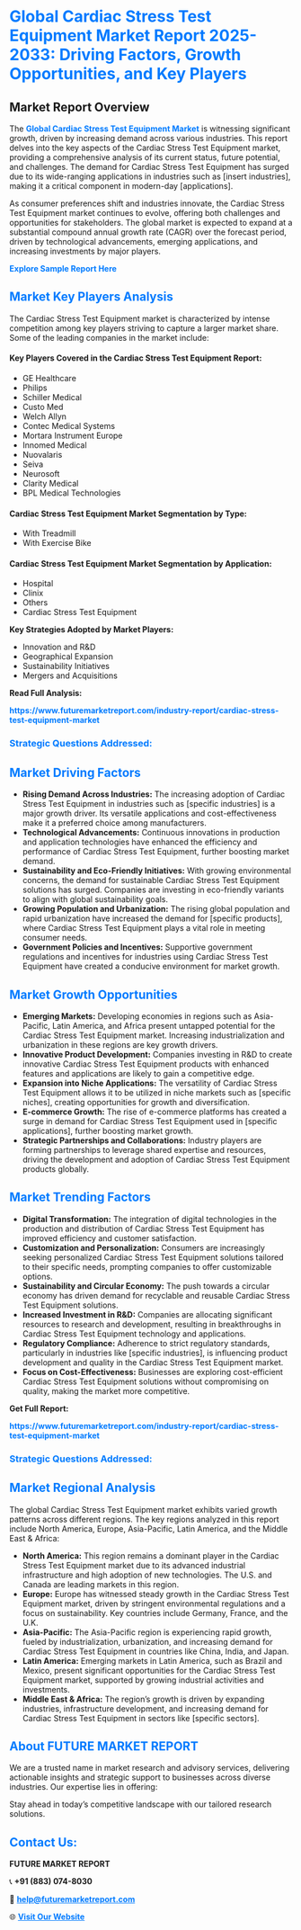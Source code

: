 <h1 style="color: #007BFF;">Global Cardiac Stress Test Equipment Market Report 2025-2033: Driving Factors, Growth Opportunities, and Key Players</h1>

<section id="overview">
<h2>Market Report Overview</h2>
<p>The <a href="https://www.futuremarketreport.com/industry-report/cardiac-stress-test-equipment-market" style="color: #007BFF; text-decoration: none;"><strong>Global Cardiac Stress Test Equipment Market</strong></a> is witnessing significant growth, driven by increasing demand across various industries. This report delves into the key aspects of the Cardiac Stress Test Equipment market, providing a comprehensive analysis of its current status, future potential, and challenges. The demand for Cardiac Stress Test Equipment has surged due to its wide-ranging applications in industries such as [insert industries], making it a critical component in modern-day [applications].</p>
<p>As consumer preferences shift and industries innovate, the Cardiac Stress Test Equipment market continues to evolve, offering both challenges and opportunities for stakeholders. The global market is expected to expand at a substantial compound annual growth rate (CAGR) over the forecast period, driven by technological advancements, emerging applications, and increasing investments by major players.</p>
</section>

<section id="overview">
<p><a href="https://www.futuremarketreport.com/request-sample/reportId=123922" style="color: #007BFF; text-decoration: none;"><strong>Explore Sample Report Here</strong></a></p>
</section>

<section id="key-players">
<h2 style="color: #007BFF;">Market Key Players Analysis</h2>
<p>The Cardiac Stress Test Equipment market is characterized by intense competition among key players striving to capture a larger market share. Some of the leading companies in the market include:</p>
<h4>Key Players Covered in the Cardiac Stress Test Equipment Report:</h4>
<ul><li>GE Healthcare</li><li>Philips</li><li>Schiller Medical</li><li>Custo Med</li><li>Welch Allyn</li><li>Contec Medical Systems</li><li>Mortara Instrument Europe</li><li>Innomed Medical</li><li>Nuovalaris</li><li>Seiva</li><li>Neurosoft</li><li>Clarity Medical</li><li>BPL Medical Technologies</li></ul>
<h4>Cardiac Stress Test Equipment Market Segmentation by Type:</h4>
<ul><li>With Treadmill</li><li>With Exercise Bike</li></ul>

<h4>Cardiac Stress Test Equipment Market Segmentation by Application:</h4>
<ul><li>Hospital</li><li>Clinix</li><li>Others</li><li>Cardiac Stress Test Equipment</li></ul>
<p><strong>Key Strategies Adopted by Market Players:</strong></p>
<ul>
<li>Innovation and R&D</li>
<li>Geographical Expansion</li>
<li>Sustainability Initiatives</li>
<li>Mergers and Acquisitions</li>
</ul>
</section>

<section>
<p><strong>Read Full Analysis: </strong></p><a href="https://www.futuremarketreport.com/industry-report/cardiac-stress-test-equipment-market" style="color: #007BFF; text-decoration: none;"><strong>https://www.futuremarketreport.com/industry-report/cardiac-stress-test-equipment-market</strong></a>
<h3 style="color: #007BFF;">Strategic Questions Addressed:</h3>
</section>

<section id="driving-factors">
<h2 style="color: #007BFF;">Market Driving Factors</h2>
<ul>
<li><strong>Rising Demand Across Industries:</strong> The increasing adoption of Cardiac Stress Test Equipment in industries such as [specific industries] is a major growth driver. Its versatile applications and cost-effectiveness make it a preferred choice among manufacturers.</li>
<li><strong>Technological Advancements:</strong> Continuous innovations in production and application technologies have enhanced the efficiency and performance of Cardiac Stress Test Equipment, further boosting market demand.</li>
<li><strong>Sustainability and Eco-Friendly Initiatives:</strong> With growing environmental concerns, the demand for sustainable Cardiac Stress Test Equipment solutions has surged. Companies are investing in eco-friendly variants to align with global sustainability goals.</li>
<li><strong>Growing Population and Urbanization:</strong> The rising global population and rapid urbanization have increased the demand for [specific products], where Cardiac Stress Test Equipment plays a vital role in meeting consumer needs.</li>
<li><strong>Government Policies and Incentives:</strong> Supportive government regulations and incentives for industries using Cardiac Stress Test Equipment have created a conducive environment for market growth.</li>
</ul>
</section>

<section id="growth-opportunities">
<h2 style="color: #007BFF;">Market Growth Opportunities</h2>
<ul>
<li><strong>Emerging Markets:</strong> Developing economies in regions such as Asia-Pacific, Latin America, and Africa present untapped potential for the Cardiac Stress Test Equipment market. Increasing industrialization and urbanization in these regions are key growth drivers.</li>
<li><strong>Innovative Product Development:</strong> Companies investing in R&D to create innovative Cardiac Stress Test Equipment products with enhanced features and applications are likely to gain a competitive edge.</li>
<li><strong>Expansion into Niche Applications:</strong> The versatility of Cardiac Stress Test Equipment allows it to be utilized in niche markets such as [specific niches], creating opportunities for growth and diversification.</li>
<li><strong>E-commerce Growth:</strong> The rise of e-commerce platforms has created a surge in demand for Cardiac Stress Test Equipment used in [specific applications], further boosting market growth.</li>
<li><strong>Strategic Partnerships and Collaborations:</strong> Industry players are forming partnerships to leverage shared expertise and resources, driving the development and adoption of Cardiac Stress Test Equipment products globally.</li>
</ul>
</section>

<section id="trending-factors">
<h2 style="color: #007BFF;">Market Trending Factors</h2>
<ul>
<li><strong>Digital Transformation:</strong> The integration of digital technologies in the production and distribution of Cardiac Stress Test Equipment has improved efficiency and customer satisfaction.</li>
<li><strong>Customization and Personalization:</strong> Consumers are increasingly seeking personalized Cardiac Stress Test Equipment solutions tailored to their specific needs, prompting companies to offer customizable options.</li>
<li><strong>Sustainability and Circular Economy:</strong> The push towards a circular economy has driven demand for recyclable and reusable Cardiac Stress Test Equipment solutions.</li>
<li><strong>Increased Investment in R&D:</strong> Companies are allocating significant resources to research and development, resulting in breakthroughs in Cardiac Stress Test Equipment technology and applications.</li>
<li><strong>Regulatory Compliance:</strong> Adherence to strict regulatory standards, particularly in industries like [specific industries], is influencing product development and quality in the Cardiac Stress Test Equipment market.</li>
<li><strong>Focus on Cost-Effectiveness:</strong> Businesses are exploring cost-efficient Cardiac Stress Test Equipment solutions without compromising on quality, making the market more competitive.</li>
</ul>
</section>

<section>
<p><strong>Get Full Report: </strong></p><a href="https://www.futuremarketreport.com/industry-report/cardiac-stress-test-equipment-market" style="color: #007BFF; text-decoration: none;"><strong>https://www.futuremarketreport.com/industry-report/cardiac-stress-test-equipment-market</strong></a>
<h3 style="color: #007BFF;">Strategic Questions Addressed:</h3>
</section>


<section id="regional-analysis">
<h2 style="color: #007BFF;">Market Regional Analysis</h2>
<p>The global Cardiac Stress Test Equipment market exhibits varied growth patterns across different regions. The key regions analyzed in this report include North America, Europe, Asia-Pacific, Latin America, and the Middle East & Africa:</p>
<ul>
<li><strong>North America:</strong> This region remains a dominant player in the Cardiac Stress Test Equipment market due to its advanced industrial infrastructure and high adoption of new technologies. The U.S. and Canada are leading markets in this region.</li>
<li><strong>Europe:</strong> Europe has witnessed steady growth in the Cardiac Stress Test Equipment market, driven by stringent environmental regulations and a focus on sustainability. Key countries include Germany, France, and the U.K.</li>
<li><strong>Asia-Pacific:</strong> The Asia-Pacific region is experiencing rapid growth, fueled by industrialization, urbanization, and increasing demand for Cardiac Stress Test Equipment in countries like China, India, and Japan.</li>
<li><strong>Latin America:</strong> Emerging markets in Latin America, such as Brazil and Mexico, present significant opportunities for the Cardiac Stress Test Equipment market, supported by growing industrial activities and investments.</li>
<li><strong>Middle East & Africa:</strong> The region’s growth is driven by expanding industries, infrastructure development, and increasing demand for Cardiac Stress Test Equipment in sectors like [specific sectors].</li>
</ul>
</section>

<footer>
<h2 style="color: #007BFF;">About FUTURE MARKET REPORT</h2>
<p>We are a trusted name in market research and advisory services, delivering actionable insights and strategic support to businesses across diverse industries. Our expertise lies in offering:</p>

<p>Stay ahead in today’s competitive landscape with our tailored research solutions.</p>

<h2 style="color: #007BFF;">Contact Us:</h2>
<p><strong>FUTURE MARKET REPORT</strong></p>
<p>📞 <strong>+91 (883) 074-8030</strong></p>
<p>📧 <strong><a href="mailto:help@futuremarketreport.com" style="color: #007BFF;">help@futuremarketreport.com</a></strong></p>
<p>🌐 <strong><a href="https://www.futuremarketreport.com/" style="color: #007BFF;">Visit Our Website</a></strong></p>
</footer>